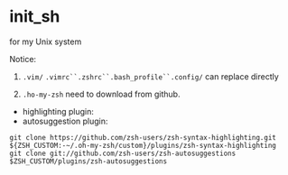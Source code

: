 # init_sh
for my Unix system



Notice:
1. `.vim/` `.vimrc``.zshrc``.bash_profile``.config/` can replace directly

2. `.ho-my-zsh` need to download from github.
- highlighting plugin: 
- autosuggestion plugin:
```
git clone https://github.com/zsh-users/zsh-syntax-highlighting.git ${ZSH_CUSTOM:-~/.oh-my-zsh/custom}/plugins/zsh-syntax-highlighting
git clone git://github.com/zsh-users/zsh-autosuggestions $ZSH_CUSTOM/plugins/zsh-autosuggestions

```





